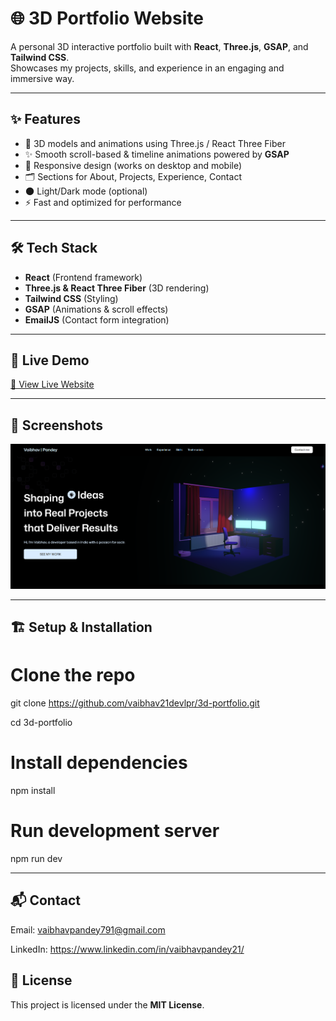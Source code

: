 # 🌐 3D Portfolio Website

A personal 3D interactive portfolio built with **React**, **Three.js**, **GSAP**, and **Tailwind CSS**.  
Showcases my projects, skills, and experience in an engaging and immersive way.

---

## ✨ Features

- 🎨 3D models and animations using Three.js / React Three Fiber  
- ✨ Smooth scroll-based & timeline animations powered by **GSAP**  
- 📱 Responsive design (works on desktop and mobile)  
- 🗂️ Sections for About, Projects, Experience, Contact  
- 🌑 Light/Dark mode (optional)  
- ⚡ Fast and optimized for performance  

---

## 🛠️ Tech Stack

- **React** (Frontend framework)  
- **Three.js & React Three Fiber** (3D rendering)  
- **Tailwind CSS** (Styling)  
- **GSAP** (Animations & scroll effects)  
- **EmailJS** (Contact form integration)

---

## 🚀 Live Demo

[🔗 View Live Website](https://vaibhav21devlpr.github.io/3d-portfolio)  

---

## 📸 Screenshots

![Screenshot 1](images/screenshot1.png)

---

## 🏗️ Setup & Installation

# Clone the repo
git clone https://github.com/vaibhav21devlpr/3d-portfolio.git

cd 3d-portfolio

# Install dependencies
npm install

# Run development server
npm run dev

---

## 📬 Contact

Email: vaibhavpandey791@gmail.com

LinkedIn: https://www.linkedin.com/in/vaibhavpandey21/

## 📄 License

This project is licensed under the **MIT License**.
